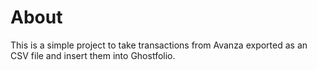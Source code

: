 # About
This is a simple project to take transactions from Avanza exported as an CSV file and insert them into Ghostfolio.

